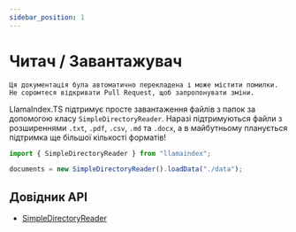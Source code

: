 ```yaml
---
sidebar_position: 1
---
```


# Читач / Завантажувач

`Ця документація була автоматично перекладена і може містити помилки. Не соромтеся відкривати Pull Request, щоб запропонувати зміни.`

LlamaIndex.TS підтримує просте завантаження файлів з папок за допомогою класу `SimpleDirectoryReader`. Наразі підтримуються файли з розширеннями `.txt`, `.pdf`, `.csv`, `.md` та `.docx`, а в майбутньому планується підтримка ще більшої кількості форматів!

```typescript
import { SimpleDirectoryReader } from "llamaindex";

documents = new SimpleDirectoryReader().loadData("./data");
```

## Довідник API

- [SimpleDirectoryReader](../../api/classes/SimpleDirectoryReader.md)
